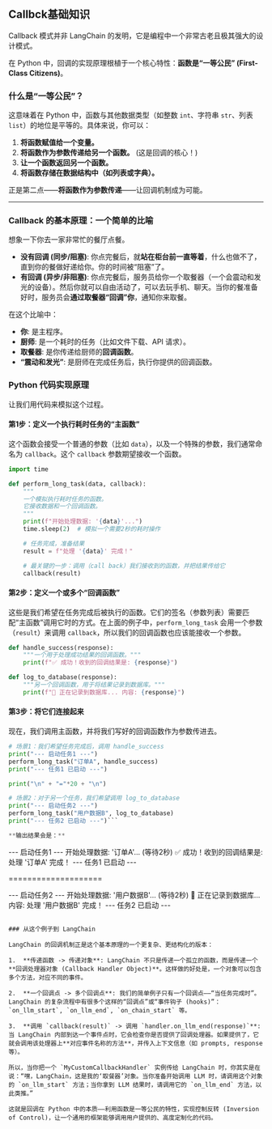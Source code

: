 ## Callbck基础知识
Callback 模式并非 LangChain 的发明，它是编程中一个非常古老且极其强大的设计模式。

在 Python 中，回调的实现原理根植于一个核心特性：**函数是“一等公民” (First-Class Citizens)**。

### 什么是“一等公民”？

这意味着在 Python 中，函数与其他数据类型（如整数 `int`、字符串 `str`、列表 `list`）的地位是平等的。具体来说，你可以：

1.  **将函数赋值给一个变量。**
2.  **将函数作为参数传递给另一个函数。** (这是回调的核心！)
3.  **让一个函数返回另一个函数。**
4.  **将函数存储在数据结构中（如列表或字典）。**

正是第二点——**将函数作为参数传递**——让回调机制成为可能。

---

### Callback 的基本原理：一个简单的比喻

想象一下你去一家非常忙的餐厅点餐。

*   **没有回调 (同步/阻塞)**: 你点完餐后，就**站在柜台前一直等着**，什么也做不了，直到你的餐做好递给你。你的时间被“阻塞”了。
*   **有回调 (异步/非阻塞)**: 你点完餐后，服务员给你一个取餐器（一个会震动和发光的设备）。然后你就可以自由活动了，可以去玩手机、聊天。当你的餐准备好时，服务员会**通过取餐器“回调”你**，通知你来取餐。

在这个比喻中：
*   **你**: 是主程序。
*   **厨师**: 是一个耗时的任务（比如文件下载、API 请求）。
*   **取餐器**: 是你传递给厨师的**回调函数**。
*   **“震动和发光”**: 是厨师在完成任务后，执行你提供的回调函数。

### Python 代码实现原理

让我们用代码来模拟这个过程。

#### 第1步：定义一个执行耗时任务的“主函数”

这个函数会接受一个普通的参数（比如 `data`），以及一个特殊的参数，我们通常命名为 `callback`。这个 `callback` 参数期望接收一个函数。

```python
import time

def perform_long_task(data, callback):
    """
    一个模拟执行耗时任务的函数。
    它接收数据和一个回调函数。
    """
    print(f"开始处理数据: '{data}'...")
    time.sleep(2)  # 模拟一个需要2秒的耗时操作

    # 任务完成，准备结果
    result = f"处理 '{data}' 完成！"

    # 最关键的一步：调用（call back）我们接收到的函数，并把结果传给它
    callback(result)

```

#### 第2步：定义一个或多个“回调函数”

这些是我们希望在任务完成后被执行的函数。它们的签名（参数列表）需要匹配“主函数”调用它时的方式。在上面的例子中，`perform_long_task` 会用一个参数（`result`）来调用 `callback`，所以我们的回调函数也应该能接收一个参数。

```python
def handle_success(response):
    """一个用于处理成功结果的回调函数。"""
    print(f"✅ 成功！收到的回调结果是: {response}")

def log_to_database(response):
    """另一个回调函数，用于将结果记录到数据库。"""
    print(f"📝 正在记录到数据库... 内容: {response}")

```

#### 第3步：将它们连接起来

现在，我们调用主函数，并将我们写好的回调函数作为参数传进去。

```python
# 场景1：我们希望任务完成后，调用 handle_success
print("--- 启动任务1 ---")
perform_long_task("订单A", handle_success)
print("--- 任务1 已启动 ---")

print("\n" + "="*20 + "\n")

# 场景2：对于另一个任务，我们希望调用 log_to_database
print("--- 启动任务2 ---")
perform_long_task("用户数据B", log_to_database)
print("--- 任务2 已启动 ---")```

**输出结果会是：**

```
--- 启动任务1 ---
开始处理数据: '订单A'...
(等待2秒)
✅ 成功！收到的回调结果是: 处理 '订单A' 完成！
--- 任务1 已启动 ---

====================

--- 启动任务2 ---
开始处理数据: '用户数据B'...
(等待2秒)
📝 正在记录到数据库... 内容: 处理 '用户数据B' 完成！
--- 任务2 已启动 ---
```

### 从这个例子到 LangChain

LangChain 的回调机制正是这个基本原理的一个更复杂、更结构化的版本：

1.  **传递函数 -> 传递对象**: LangChain 不只是传递一个孤立的函数，而是传递一个**回调处理器对象 (Callback Handler Object)**。这样做的好处是，一个对象可以包含多个方法，对应不同的事件。

2.  **一个回调点 -> 多个回调点**: 我们的简单例子只有一个回调点——“当任务完成时”。LangChain 的复杂流程中有很多个这样的“回调点”或“事件钩子 (hooks)”：`on_llm_start`, `on_llm_end`, `on_chain_start` 等。

3.  **调用 `callback(result)` -> 调用 `handler.on_llm_end(response)`**: 当 LangChain 内部到达一个事件点时，它会检查你是否提供了回调处理器。如果提供了，它就会调用该处理器上**对应事件名称的方法**，并传入上下文信息（如 prompts, response 等）。

所以，当你把一个 `MyCustomCallbackHandler` 实例传给 LangChain 时，你其实是在说：“嘿，LangChain，这是我的‘取餐器’对象。当你准备开始调用 LLM 时，请调用这个对象的 `on_llm_start` 方法；当你拿到 LLM 结果时，请调用它的 `on_llm_end` 方法，以此类推。”

这就是回调在 Python 中的本质——利用函数是一等公民的特性，实现控制反转 (Inversion of Control)，让一个通用的框架能够调用用户提供的、高度定制化的代码。